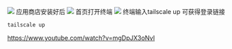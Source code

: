 ![](https://qhdtc.oss-cn-chengdu.aliyuncs.com/new/20241223223751.png)
应用商店安装好后
![](https://qhdtc.oss-cn-chengdu.aliyuncs.com/new/20241223223817.png)
首页打开终端
![](https://qhdtc.oss-cn-chengdu.aliyuncs.com/new/20241223223840.png)
终端输入tailscale up 可获得登录链接
```
tailscale up
```

https://www.youtube.com/watch?v=mgDpJX3oNvI